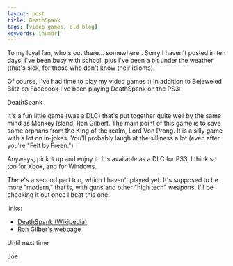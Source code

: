 ```yaml
---
layout: post
title: DeathSpank
tags: [video games, old blog]
keywords: [humor]
---
```


To my loyal fan, who's out there… somewhere.. Sorry I haven't posted in ten days. I've been busy with school, plus I've been a bit under the weather (that's sick, for those who don't know their idioms).

Of course, I've had time to play my video games :) In addition to Bejeweled Blitz on Facebook I've been playing DeathSpank on the PS3:

DeathSpank

It's a fun little game (was a DLC)  that's put together quite well by the same mind as Monkey Island, Ron Gilbert. The main point of this game is to save some orphans from the King of the realm, Lord Von Prong. It is a silly game with a lot on in-jokes. You'll probably laugh at the silliness a lot (even after you're "Felt by Freen.")

Anyways, pick it up and enjoy it. It's available as a DLC for PS3, I think so too for Xbox, and for Windows.

There's a second part too, which I haven't played yet. It's supposed to be more "modern," that is, with guns and other "high tech" weapons. I'll be checking it out once I beat this one.

links:
* [DeathSpank (Wikipedia)](http://en.wikipedia.org/wiki/DeathSpank)
* [Ron Gilber's webpage](http://grumpygamer.com/main)

Until next time

Joe
